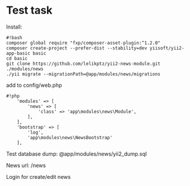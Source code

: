 
# Test task #

Install:
```
#!bash
composer global require "fxp/composer-asset-plugin:^1.2.0"
composer create-project --prefer-dist --stability=dev yiisoft/yii2-app-basic basic
cd basic
git clone https://github.com/lelikptz/yii2-news-module.git ./modules/news
./yii migrate --migrationPath=@app/modules/news/migrations

```

add to config/web.php
```
#!php
    'modules' => [
        'news' => [
            'class' => 'app\modules\news\Module',
        ],
    ],
    'bootstrap' => [
        'log',
        'app\modules\news\NewsBootstrap'
    ],    
```

Test database dump: @app/modules/news/yii2_dump.sql

News url: /news

Login for create/edit news
